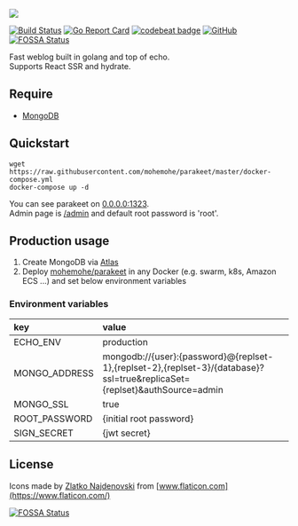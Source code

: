 ![](https://i.imgur.com/wDFyOTX.png)

[![Build Status](https://cloud.drone.io/api/badges/mohemohe/parakeet/status.svg)](https://cloud.drone.io/mohemohe/parakeet)
[![Go Report Card](https://goreportcard.com/badge/github.com/mohemohe/parakeet)](https://goreportcard.com/report/github.com/mohemohe/parakeet)
[![codebeat badge](https://codebeat.co/badges/78e7a889-e831-4bad-bd22-43b4290cc956)](https://codebeat.co/projects/github-com-mohemohe-parakeet-master)
[![GitHub](https://img.shields.io/github/license/mohemohe/parakeet.svg)](https://github.com/mohemohe/parakeet/blob/master/LICENSE)
[![FOSSA Status](https://app.fossa.com/api/projects/git%2Bgithub.com%2Fmohemohe%2Fparakeet.svg?type=shield)](https://app.fossa.com/projects/git%2Bgithub.com%2Fmohemohe%2Fparakeet?ref=badge_shield)

Fast weblog built in golang and top of echo.  
Supports React SSR and hydrate.

## Require

- [MongoDB](https://www.mongodb.com)

## Quickstart

```
wget https://raw.githubusercontent.com/mohemohe/parakeet/master/docker-compose.yml
docker-compose up -d
```

You can see parakeet on [0.0.0.0:1323](http://127.0.0.1:1323).  
Admin page is [/admin](http://127.0.0.1:1323/admin) and default root password is 'root'.

## Production usage

1. Create MongoDB via [Atlas](https://cloud.mongodb.com)
2. Deploy [mohemohe/parakeet](https://cloud.docker.com/u/mohemohe/repository/docker/mohemohe/parakeet) in any Docker (e.g. swarm, k8s, Amazon ECS ...) and set below environment variables

### Environment variables

| key           | value                                                                                                                     |
| :------------ | :------------------------------------------------------------------------------------------------------------------------ |
| ECHO_ENV      | production                                                                                                                |
| MONGO_ADDRESS | mongodb://{user}:{password}@{replset-1},{replset-2},{replset-3}/{database}?ssl=true&replicaSet={replset}&authSource=admin |
| MONGO_SSL     | true                                                                                                                      |
| ROOT_PASSWORD | {initial root password}                                                                                                   |
| SIGN_SECRET   | {jwt secret}                                                                                                              |

## License

Icons made by [Zlatko Najdenovski](https://www.flaticon.com/authors/zlatko-najdenovski) from [www.flaticon.com](https://www.flaticon.com/)

[![FOSSA Status](https://app.fossa.com/api/projects/git%2Bgithub.com%2Fmohemohe%2Fparakeet.svg?type=large)](https://app.fossa.com/projects/git%2Bgithub.com%2Fmohemohe%2Fparakeet?ref=badge_large)
